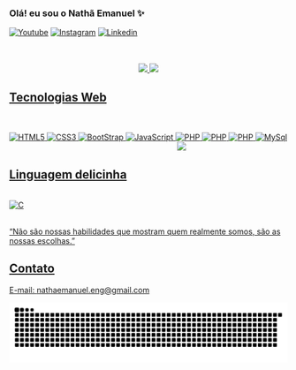 

### Olá! eu sou o Nathã Emanuel ✨


[![Youtube](https://img.shields.io/badge/YouTube-FF0000?style=for-the-badge&logo=youtube&logoColor=white)](https://-----)
[![Instagram](https://img.shields.io/badge/Instagram-E4405F?style=for-the-badge&logo=instagram&logoColor=white)](https://-----)
[![Linkedin](https://img.shields.io/badge/LinkedIn-0077B5?style=for-the-badge&logo=linkedin&logoColor=white)](https://-----)


<br />
<br />
<div align="center">
  <a href="https://github.com/NathaEmanuel17">
  <img height="180em" src="https://github-readme-stats.vercel.app/api?username=NathaEmanuel17&show_icons=true&theme=dracula&include_all_commits=true&count_private=true"/>
  <img height="180em" src="https://github-readme-stats.vercel.app/api/top-langs/?username=NathaEmanuel17&layout=compact&langs_count=7&theme=dracula"/>
</div>

## Tecnologias Web

<br />
<div style="display:inline_block"></br>
    <img aling="center" alt="HTML5" src="https://img.shields.io/badge/HTML5-E34F26?style=for-the-badge&logo=html5&logoColor=white"></img>
     <img aling="center" alt="CSS3" src="https://img.shields.io/badge/CSS3-1572B6?style=for-the-badge&logo=css3&logoColor=white"></img>
     <img aling="center" alt="BootStrap" src="https://img.shields.io/badge/Bootstrap-563D7C?style=for-the-badge&logo=bootstrap&logoColor=white"></img>
    <img aling="center" alt="JavaScript" src="https://img.shields.io/badge/JavaScript-F7DF1E?style=for-the-badge&logo=javascript&logoColor=black"></img>
    <img aling="center" alt="PHP" src="https://img.shields.io/badge/PHP-777BB4?style=for-the-badge&logo=php&logoColor=white"></img>
    <img aling="center" alt="PHP" src="https://img.shields.io/badge/Laravel-FF2D20?style=for-the-badge&logo=laravel&logoColor=white"></img>
    <img aling="center" alt="PHP" src="https://img.shields.io/badge/CodeIgniter-%23EF4223.svg?style=for-the-badge&logo=codeIgniter&logoColor=white"></img>
    <img aling="center" alt="MySql" src="https://img.shields.io/badge/MySQL-00000F?style=for-the-badge&logo=mysql&logoColor=white"></img>
    <img align="right" width="200" src="https://i2.wp.com/allhtaccess.info/wp-content/uploads/2018/03/programming.gif?fit=1281%2C716&ssl=1" />
</div><br>


## Linguagem delicinha 
<div style="display:inline_block"></br>
    <img aling="center" alt="C" src="https://img.shields.io/badge/C-00599C?style=for-the-badge&logo=c&logoColor=white"></img>
</div><br>

“Não são nossas habilidades que mostram quem realmente somos, são as nossas escolhas.”

## Contato
E-mail: nathaemanuel.eng@gmail.com

![Snake animation](https://github.com/NathaEmanuel17/NathaEmanuel17/blob/output/github-contribution-grid-snake.svg)

